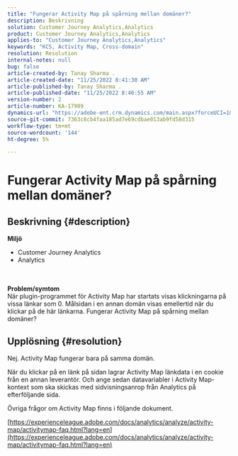 ```yaml
---
title: "Fungerar Activity Map på spårning mellan domäner?"
description: Beskrivning
solution: Customer Journey Analytics,Analytics
product: Customer Journey Analytics,Analytics
applies-to: "Customer Journey Analytics,Analytics"
keywords: "KCS, Activity Map, Cross-domain"
resolution: Resolution
internal-notes: null
bug: false
article-created-by: Tanay Sharma .
article-created-date: "11/25/2022 8:41:30 AM"
article-published-by: Tanay Sharma .
article-published-date: "11/25/2022 8:46:55 AM"
version-number: 2
article-number: KA-17909
dynamics-url: "https://adobe-ent.crm.dynamics.com/main.aspx?forceUCI=1&pagetype=entityrecord&etn=knowledgearticle&id=fc907bf3-9c6c-ed11-9561-6045bd006e5a"
source-git-commit: 7363c8cb4faa185ad7e69cdbae013ab9fd58d315
workflow-type: tm+mt
source-wordcount: '144'
ht-degree: 5%

---
```


# Fungerar Activity Map på spårning mellan domäner?

## Beskrivning {#description}

<b>Miljö</b>
- Customer Journey Analytics
- Analytics 

<br> <br><b>Problem/symtom</b><br>När plugin-programmet för Activity Map har startats visas klickningarna på vissa länkar som 0. Målsidan i en annan domän visas emellertid när du klickar på de här länkarna. Fungerar Activity Map på spårning mellan domäner?<br>

## Upplösning {#resolution}


Nej. Activity Map fungerar bara på samma domän.

När du klickar på en länk på sidan lagrar Activity Map länkdata i en cookie från en annan leverantör. Och ange sedan datavariabler i Activity Map-kontext som ska skickas med sidvisningsanrop från Analytics på efterföljande sida.

Övriga frågor om Activity Map finns i följande dokument.

[https://experienceleague.adobe.com/docs/analytics/analyze/activity-map/activitymap-faq.html?lang=en](https://experienceleague.adobe.com/docs/analytics/analyze/activity-map/activitymap-faq.html?lang=en)


